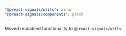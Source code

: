 ```yaml
---
"@preact-signals/utils": minor
"@preact-signals/components": patch
---
```


Moved reusabled functionality to `@preact-signals/utils`
